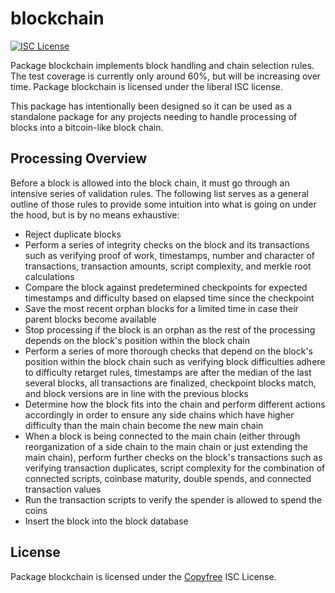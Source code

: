 # blockchain

[![ISC License](http://img.shields.io/badge/license-ISC-blue.svg)](http://Copyfree.org)

Package blockchain implements block handling and chain selection rules.
The test coverage is currently only around 60%, but will be increasing over
time.  Package blockchain is licensed under the liberal ISC license.

This package has intentionally been designed so it can be used as a
standalone package for any projects needing to handle processing of blocks
into a bitcoin-like block chain.

## Processing Overview

Before a block is allowed into the block chain, it must go through an intensive
series of validation rules.  The following list serves as a general outline of
those rules to provide some intuition into what is going on under the hood, but
is by no means exhaustive:

- Reject duplicate blocks
- Perform a series of integrity checks on the block and its transactions such as
   verifying proof of work, timestamps, number and character of transactions,
   transaction amounts, script complexity, and merkle root calculations
- Compare the block against predetermined checkpoints for expected timestamps
   and difficulty based on elapsed time since the checkpoint
- Save the most recent orphan blocks for a limited time in case their parent
   blocks become available
- Stop processing if the block is an orphan as the rest of the processing
   depends on the block's position within the block chain
- Perform a series of more thorough checks that depend on the block's position
   within the block chain such as verifying block difficulties adhere to
   difficulty retarget rules, timestamps are after the median of the last
   several blocks, all transactions are finalized, checkpoint blocks match, and
   block versions are in line with the previous blocks
- Determine how the block fits into the chain and perform different actions
   accordingly in order to ensure any side chains which have higher difficulty
   than the main chain become the new main chain
- When a block is being connected to the main chain (either through
   reorganization of a side chain to the main chain or just extending the
   main chain), perform further checks on the block's transactions such as
   verifying transaction duplicates, script complexity for the combination of
   connected scripts, coinbase maturity, double spends, and connected
   transaction values
- Run the transaction scripts to verify the spender is allowed to spend the
   coins
- Insert the block into the block database

## License

Package blockchain is licensed under the [Copyfree](http://Copyfree.org) ISC
License.
